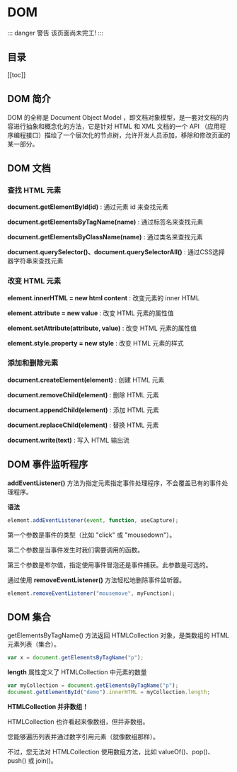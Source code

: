 # DOM

::: danger 警告
该页面尚未完工!
:::

## 目录

[[toc]]

## DOM 简介

DOM 的全称是 Document Object Model ，即文档对象模型，是一套对文档的内容进行抽象和概念化的方法，它是针对 HTML 和 XML 文档的一个 API （应用程序编程接口）描绘了一个层次化的节点树，允许开发人员添加，移除和修改页面的某一部分。

## DOM 文档

### 查找 HTML 元素

**document.getElementById(id)** : 通过元素 id 来查找元素

**document.getElementsByTagName(name)** : 通过标签名来查找元素

**document.getElementsByClassName(name)** : 通过类名来查找元素

**document.querySelector()、document.querySelectorAll()** : 通过CSS选择器字符串来查找元素

### 改变 HTML 元素

**element.innerHTML = new html content** : 改变元素的 inner HTML

**element.attribute = new value** : 改变 HTML 元素的属性值

**element.setAttribute(attribute, value)** : 改变 HTML 元素的属性值

**element.style.property = new style** : 改变 HTML 元素的样式

### 添加和删除元素

**document.createElement(element)** : 创建 HTML 元素

**document.removeChild(element)** : 删除 HTML 元素

**document.appendChild(element)** : 添加 HTML 元素

**document.replaceChild(element)** : 替换 HTML 元素

**document.write(text)** : 写入 HTML 输出流

## DOM 事件监听程序

**addEventListener()** 方法为指定元素指定事件处理程序，不会覆盖已有的事件处理程序。

**语法**
````JavaScript
element.addEventListener(event, function, useCapture);
````

第一个参数是事件的类型（比如 "click" 或 "mousedown"）。

第二个参数是当事件发生时我们需要调用的函数。

第三个参数是布尔值，指定使用事件冒泡还是事件捕获。此参数是可选的。

通过使用 **removeEventListener()** 方法轻松地删除事件监听器。

````JavaScript
element.removeEventListener("mousemove", myFunction);
````

## DOM 集合

getElementsByTagName() 方法返回 HTMLCollection 对象，是类数组的 HTML 元素列表（集合）。

````JavaScript
var x = document.getElementsByTagName("p");
````

**length** 属性定义了 HTMLCollection 中元素的数量

````JavaScript
var myCollection = document.getElementsByTagName("p");
document.getElementById("demo").innerHTML = myCollection.length;
````

**HTMLCollection 并非数组！**

HTMLCollection 也许看起来像数组，但并非数组。

您能够遍历列表并通过数字引用元素（就像数组那样）。

不过，您无法对 HTMLCollection 使用数组方法，比如 valueOf()、pop()、push() 或 join()。